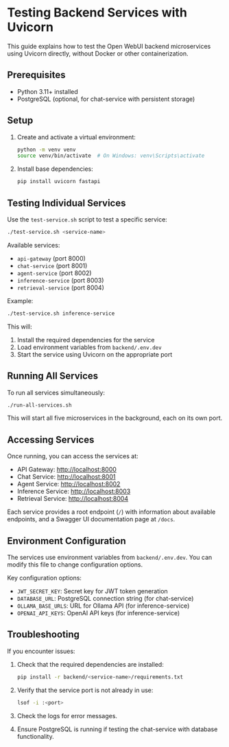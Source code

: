 # Testing Backend Services with Uvicorn

This guide explains how to test the Open WebUI backend microservices using Uvicorn directly, without Docker or other containerization.

## Prerequisites

- Python 3.11+ installed
- PostgreSQL (optional, for chat-service with persistent storage)

## Setup

1. Create and activate a virtual environment:

   ```bash
   python -m venv venv
   source venv/bin/activate  # On Windows: venv\Scripts\activate
   ```

2. Install base dependencies:

   ```bash
   pip install uvicorn fastapi
   ```

## Testing Individual Services

Use the `test-service.sh` script to test a specific service:

   ```bash
   ./test-service.sh <service-name>
   ```

Available services:

- `api-gateway` (port 8000)
- `chat-service` (port 8001)
- `agent-service` (port 8002)
- `inference-service` (port 8003)
- `retrieval-service` (port 8004)

Example:

   ```bash
   ./test-service.sh inference-service
   ```

This will:

1. Install the required dependencies for the service
2. Load environment variables from `backend/.env.dev`
3. Start the service using Uvicorn on the appropriate port

## Running All Services

To run all services simultaneously:

   ```bash
   ./run-all-services.sh
   ```

This will start all five microservices in the background, each on its own port.

## Accessing Services

Once running, you can access the services at:

- API Gateway: <http://localhost:8000>
- Chat Service: <http://localhost:8001>
- Agent Service: <http://localhost:8002>
- Inference Service: <http://localhost:8003>
- Retrieval Service: <http://localhost:8004>

Each service provides a root endpoint (`/`) with information about available endpoints, and a Swagger UI documentation page at `/docs`.

## Environment Configuration

The services use environment variables from `backend/.env.dev`. You can modify this file to change configuration options.

Key configuration options:

- `JWT_SECRET_KEY`: Secret key for JWT token generation
- `DATABASE_URL`: PostgreSQL connection string (for chat-service)
- `OLLAMA_BASE_URLS`: URL for Ollama API (for inference-service)
- `OPENAI_API_KEYS`: OpenAI API keys (for inference-service)

## Troubleshooting

If you encounter issues:

1. Check that the required dependencies are installed:

   ```bash
   pip install -r backend/<service-name>/requirements.txt
   ```

2. Verify that the service port is not already in use:

   ```bash
   lsof -i :<port>
   ```

3. Check the logs for error messages.

4. Ensure PostgreSQL is running if testing the chat-service with database functionality.
